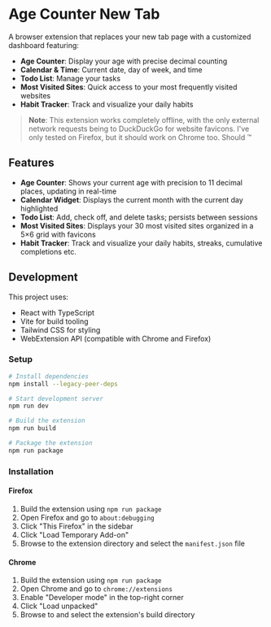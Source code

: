 # Age Counter New Tab

A browser extension that replaces your new tab page with a customized dashboard featuring:

- **Age Counter**: Display your age with precise decimal counting
- **Calendar & Time**: Current date, day of week, and time
- **Todo List**: Manage your tasks
- **Most Visited Sites**: Quick access to your most frequently visited websites
- **Habit Tracker**: Track and visualize your daily habits

> **Note**: This extension works completely offline, with the only external network requests being to DuckDuckGo for website favicons. I've only tested on Firefox, but it should work on Chrome too. Should ™️

## Features

- **Age Counter**: Shows your current age with precision to 11 decimal places, updating in real-time
- **Calendar Widget**: Displays the current month with the current day highlighted
- **Todo List**: Add, check off, and delete tasks; persists between sessions
- **Most Visited Sites**: Displays your 30 most visited sites organized in a 5×6 grid with favicons
- **Habit Tracker**: Track and visualize your daily habits, streaks, cumulative completions etc.

## Development

This project uses:
- React with TypeScript
- Vite for build tooling
- Tailwind CSS for styling
- WebExtension API (compatible with Chrome and Firefox)

### Setup

```bash
# Install dependencies
npm install --legacy-peer-deps

# Start development server
npm run dev

# Build the extension
npm run build

# Package the extension
npm run package
```

### Installation

#### Firefox
1. Build the extension using `npm run package`
2. Open Firefox and go to `about:debugging`
3. Click "This Firefox" in the sidebar
4. Click "Load Temporary Add-on"
5. Browse to the extension directory and select the `manifest.json` file

#### Chrome
1. Build the extension using `npm run package`
2. Open Chrome and go to `chrome://extensions`
3. Enable "Developer mode" in the top-right corner
4. Click "Load unpacked"
5. Browse to and select the extension's build directory

